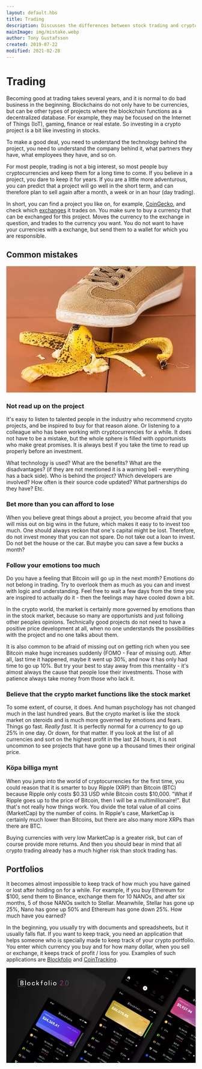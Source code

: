 ```yaml
---
layout: default.hbs
title: Trading
description: Discusses the differences between stock trading and crypto trading, what you should think about and also goes into common pitfalls for beginners.
mainImage: img/mistake.webp
author: Tony Gustafsson
created: 2019-07-22
modified: 2021-02-28
---
```


# Trading

Becoming good at trading takes several years, and it is normal to do bad business in the beginning. Blockchains do not only have to be currencies, but can be other types of projects where the blockchain functions as a decentralized database. For example, they may be focused on the Internet of Things (IoT), gaming, finance or real estate. So investing in a crypto project is a bit like investing in stocks.

To make a good deal, you need to understand the technology behind the project, you need to understand the company behind it, what partners they have, what employees they have, and so on.

For most people, trading is not a big interest, so most people buy cryptocurrencies and keep them for a long time to come. If you believe in a project, you dare to keep it for years. If you are a little more adventurous, you can predict that a project will go well in the short term, and can therefore plan to sell again after a month, a week or in an hour (day trading).

In short, you can find a project you like on, for example, [CoinGecko](https://www.coingecko.com/), and check which [exchanges](/market/exchanges.html) it trades on. You make sure to buy a currency that can be exchanged for this project. Moves the currency to the exchange in question, and trades to the currency you want. You do not want to have your currencies with a exchange, but send them to a wallet for which you are responsible.

## Common mistakes

![Misstag](../img/mistake.webp 'Misstag')

### Not read up on the project

It's easy to listen to talented people in the industry who recommend crypto projects, and be inspired to buy for that reason alone. Or listening to a colleague who has been working with cryptocurrencies for a while. It does not have to be a mistake, but the whole sphere is filled with opportunists who make great promises. It is always best if you take the time to read up properly before an investment.

What technology is used? What are the benefits? What are the disadvantages? (if they are not mentioned it is a warning bell - everything has a back side). Who is behind the project? Which developers are involved? How often is their source code updated? What partnerships do they have? Etc.

### Bet more than you can afford to lose

When you believe great things about a project, you become afraid that you will miss out on big wins in the future, which makes it easy to to invest too much. One should always reckon that one's capital might be lost. Therefore, do not invest money that you can not spare. Do not take out a loan to invest. Do not bet the house or the car. But maybe you can save a few bucks a month?

### Follow your emotions too much

Do you have a feeling that Bitcoin will go up in the next month? Emotions do not belong in trading. Try to overlook them as much as you can and invest with logic and understanding. Feel free to wait a few days from the time you are inspired to actually do it - then the feelings may have cooled down a bit.

In the crypto world, the market is certainly more governed by emotions than in the stock market, because so many are opportunists and just folloing other peoples opinions. Technically good projects do not need to have a positive price development at all, when no one understands the possibilities with the project and no one talks about them.

It is also common to be afraid of missing out on getting rich when you see Bitcoin make huge increases suddenly (FOMO - Fear of missing out). After all, last time it happened, maybe it went up 30%, and now it has only had time to go up 10%. But try your best to stay away from this mentality - it's almost always the cause that people lose their investments. Those with patience always take money from those who lack it.

### Believe that the crypto market functions like the stock market

To some extent, of course, it does. And human psychology has not changed much in the last hundred years. But the crypto market is like the stock market on steroids and is much more governed by emotions and fears. Things go fast. _Really fast_. It is perfectly normal for a currency to go up 25% in one day. Or down, for that matter. If you look at the list of all currencies and sort on the highest profit in the last 24 hours, it is not uncommon to see projects that have gone up a thousand times their original price.

### Köpa billiga mynt

When you jump into the world of cryptocurrencies for the first time, you could reason that it is smarter to buy Ripple (XRP) than Bitcoin (BTC) because Ripple only costs $0.33 USD while Bitcoin costs $10,000. "What if Ripple goes up to the price of Bitcoin, then I will be a multimillionaire!". But that's not really how things work. You divide the total value of all coins (MarketCap) by the number of coins. In Ripple's case, MarketCap is certainly much lower than Bitcoins, but there are also many more XRPs than there are BTC.

Buying currencies with very low MarketCap is a greater risk, but can of course provide more returns. And then you should bear in mind that all crypto trading already has a much higher risk than stock trading has.

## Portfolios

It becomes almost impossible to keep track of how much you have gained or lost after holding on for a while. For example, if you buy Ethereum for $100, send them to Binance, exchange them for 10 NANOs, and after six months, 5 of those NANOs switch to Stellar. Meanwhile, Stellar has gone up 25%, Nano has gone up 50% and Ethereum has gone down 25%. How much have you earned?

In the beginning, you usually try with documents and spreadsheets, but it usually falls flat. If you want to keep track, you need an application that helps someone who is specially made to keep track of your crypto portfolio. You enter which currency you buy and for how many dollar, when you sell or exchange, it keeps track of profit / loss for you. Examples of such applications are [Blockfolio](https://blockfolio.com/) and [CoinTracking](https://cointracking.info/).

![Blockfolio](../img/blockfolio.webp 'Blockfolio')
